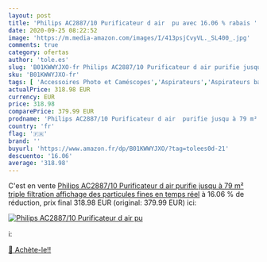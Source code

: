 ```yaml
---
layout: post
title: 'Philips AC2887/10 Purificateur d air  pu avec 16.06 % rabais '
date: 2020-09-25 08:22:52
image: 'https://m.media-amazon.com/images/I/413psjCvyVL._SL400_.jpg'
comments: true
category: ofertas
author: 'tole.es'
slug: 'B01KWWYJXO-fr Philips AC2887/10 Purificateur d air purifie jusqu à 79 m²...'
sku: 'B01KWWYJXO-fr'
tags: [ 'Accessoires Photo et Caméscopes','Aspirateurs','Aspirateurs balais et balais électriques','Aspirateurs, entretien des sols et nettoyeurs de vitres','Bricolage','CPL','Construction','Cuisine et Maison','Fers à repasser','Fers, centrales vapeur et accessoires','Générateurs vapeur de voyage','High-Tech','Housses et étuis pour appareils photo et caméscopes','Housses pour appareils photo','Housses pour appareils photo compacts','Informatique','Matériaux bruts de construction','Matériel de construction','Photo et caméscopes','Réseaux', ]
actualPrice: 318.98 EUR
currency: EUR
price: 318.98
comparePrice: 379.99 EUR
prodname: 'Philips AC2887/10 Purificateur d air  purifie jusqu à 79 m²  triple filtration  affichage des particules fines en temps réel'
country: 'fr'
flag: '🇫🇷'
brand: ''
buyurl: 'https://www.amazon.fr/dp/B01KWWYJXO/?tag=tolees0d-21'
descuento: '16.06'
average: '318.98'
---
```


C'est en vente [Philips AC2887/10 Purificateur d air  purifie jusqu à 79 m²  triple filtration  affichage des particules fines en temps réel](https://www.amazon.fr/dp/B01KWWYJXO/?tag=tolees0d-21)  à  16.06 % de réduction, prix final  318.98 EUR (original: 379.99 EUR) ici:

[![Philips AC2887/10 Purificateur d air  pu](https://m.media-amazon.com/images/I/413psjCvyVL._SL400_.jpg)](https://www.amazon.fr/dp/B01KWWYJXO/?tag=tolees0d-21)

ℹ️:


[🛒 Achète-le!!](https://www.amazon.fr/dp/B01KWWYJXO/?tag=tolees0d-21)

